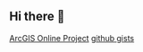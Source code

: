 ## Hi there 👋

[ArcGIS Online Project](https://csulb.maps.arcgis.com/apps/mapviewer/index.html?webmap=c5b4b2df65934bdeb2bc40efff1763fe)
[github gists](https://gist.github.com/jackjohnson18)
<!--
**jackjohnson18/jackjohnson18** is a ✨ _special_ ✨ repository because its `README.md` (this file) appears on your GitHub profile.

[ArcGIS Online Project] (https://csulb.maps.arcgis.com/apps/mapviewer/index.html?webmap=c5b4b2df65934bdeb2bc40efff1763fe)
